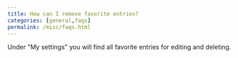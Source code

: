 ```yaml
---
title: How can I remove favorite entries?
categories: [general,faqs]
permalink: /misc/faqs.html
---
```


Under "My settings" you will find all favorite entries for editing and deleting.
